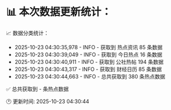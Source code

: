 📊 本次数据更新统计：
==========================

📈 数据分类统计：
- 2025-10-23 04:30:35,978 - INFO - 获取到 热点资讯 85 条数据
- 2025-10-23 04:30:39,049 - INFO - 获取到 今日热点 16 条数据
- 2025-10-23 04:30:40,911 - INFO - 获取到 公社热帖 194 条数据
- 2025-10-23 04:30:43,317 - INFO - 获取到 财经日历 85 条数据
- 2025-10-23 04:30:44,663 - INFO - 总共获取到 380 条热点数据

✅ 总共获取到 - 条热点数据

🕐 更新时间: 2025-10-23 04:30:44
